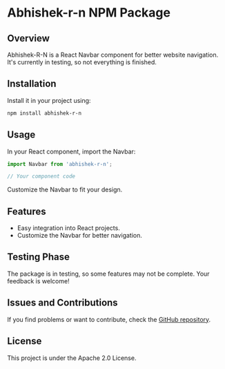 # Abhishek-r-n NPM Package

## Overview

Abhishek-R-N is a React Navbar component for better website navigation. It's currently in testing, so not everything is finished.

## Installation

Install it in your project using:

```bash
npm install abhishek-r-n
```

## Usage

In your React component, import the Navbar:

```javascript
import Navbar from 'abhishek-r-n';

// Your component code
```

Customize the Navbar to fit your design.

## Features

- Easy integration into React projects.
- Customize the Navbar for better navigation.

## Testing Phase

The package is in testing, so some features may not be complete. Your feedback is welcome!

## Issues and Contributions

If you find problems or want to contribute, check the [GitHub repository](https://github.com/exclusiveabhi/abhishek.git).

## License

This project is under the Apache 2.0 License.
